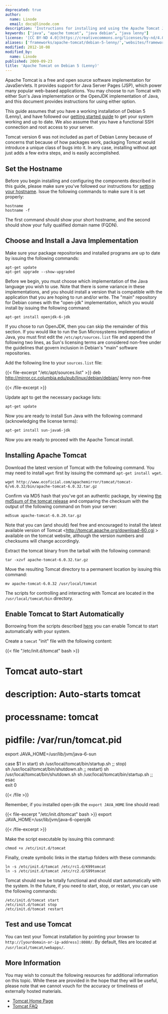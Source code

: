 ```yaml
---
deprecated: true
author:
  name: Linode
  email: docs@linode.com
description: 'Instructions for installing and using the Apache Tomcat Java Servlet engine on Debian 5 (Lenny).'
keywords: ["java", "apache tomcat", "java debian", "java lenny"]
license: '[CC BY-ND 4.0](https://creativecommons.org/licenses/by-nd/4.0)'
aliases: ['frameworks/apache-tomcat/debian-5-lenny/','websites/frameworks/apache-tomcat-on-debian-5-lenny/']
modified: 2012-10-08
modified_by:
  name: Linode
published: 2009-09-23
title: 'Apache Tomcat on Debian 5 (Lenny)'
---
```




Apache Tomcat is a free and open source software implementation for JavaServlets. It provides support for Java Server Pages (JSP), which power many popular web-based applications. You may choose to run Tomcat with either Sun's Java implementation or the OpenJDK implementation of Java, and this document provides instructions for using either option.

This guide assumes that you have a working installation of Debian 5 (Lenny), and have followed our [getting started guide](/docs/getting-started/) to get your system working and up to date. We also assume that you have a functional SSH connection and root access to your server.

Tomcat version 6 was not included as part of Debian Lenny because of concerns that because of how packages work, packaging Tomcat would introduce a unique class of bugs into it. In any case, installing without apt just adds a few extra steps, and is easily accomplished.

Set the Hostname
----------------

Before you begin installing and configuring the components described in this guide, please make sure you've followed our instructions for [setting your hostname](/docs/getting-started#sph_set-the-hostname). Issue the following commands to make sure it is set properly:

    hostname
    hostname -f

The first command should show your short hostname, and the second should show your fully qualified domain name (FQDN).

Choose and Install a Java Implementation
----------------------------------------

Make sure your package repositories and installed programs are up to date by issuing the following commands:

    apt-get update
    apt-get upgrade --show-upgraded

Before we begin, you must choose which implementation of the Java language you wish to use. Note that there is some variance in these implementations, and you should install a version that is compatible with the application that you are hoping to run and/or write. The "main" repository for Debian comes with the "open-jdk" implementation, which you would install by issuing the following command:

    apt-get install openjdk-6-jdk

If you chose to run OpenJDK, then you can skip the remainder of this section. If you would like to run the Sun Microsystems implementation of Java, you must first edit the `/etc/apt/sources.list` file and append the following two lines, as Sun's licensing terms are considered non-free under the guidelines that govern inclusion in Debian's "main" software repositories.

Add the following line to your `sources.list` file:

{{< file-excerpt "/etc/apt/sources.list" >}}
deb http://mirror.cc.columbia.edu/pub/linux/debian/debian/  lenny non-free

{{< /file-excerpt >}}


Update apt to get the necessary package lists:

    apt-get update 

Now you are ready to install Sun Java with the following command (acknowledging the license terms):

    apt-get install sun-java6-jdk

Now you are ready to proceed with the Apache Tomcat install.

Installing Apache Tomcat
------------------------

Download the latest version of Tomcat with the following command. You may need to install `wget` first by issuing the command `apt-get install wget`.

    wget http://www.ecoficial.com/apachemirror/tomcat/tomcat-6/v6.0.32/bin/apache-tomcat-6.0.32.tar.gz

Confirm via MD5 hash that you've got an authentic package, by viewing [the md5sum of the tomcat release](http://www.apache.org/dist/tomcat/tomcat-6/v6.0.32/bin/apache-tomcat-6.0.32.tar.gz.md5) and comparing the checksum with the output of the following command on from your server:

    md5sum apache-tomcat-6.0.20.tar.gz

Note that you can (and should) feel free and encouraged to install the latest available version of Tomcat \<http://tomcat.apache.org/download-60.cgi \> available on the tomcat website, although the version numbers and checksums will change accordingly.

Extract the tomcat binary from the tarball with the following command:

    tar -xzvf apache-tomcat-6.0.32.tar.gz

Move the resulting Tomcat directory to a permanent location by issuing this command:

    mv apache-tomcat-6.0.32 /usr/local/tomcat

The scripts for controlling and interacting with Tomcat are located in the `/usr/local/tomcat/bin` directory.

Enable Tomcat to Start Automatically
------------------------------------

Borrowing from the scripts described [here](http://www.howtogeek.com/howto/linux/installing-tomcat-6-on-ubuntu/) you can enable Tomcat to start automatically with your system.

Create a `tomcat` "init" file with the following content:

{{< file "/etc/init.d/tomcat" bash >}}
# Tomcat auto-start
#
# description: Auto-starts tomcat
# processname: tomcat
# pidfile: /var/run/tomcat.pid

export JAVA_HOME=/usr/lib/jvm/java-6-sun

case $1 in
start)
        sh /usr/local/tomcat/bin/startup.sh
        ;;
stop)  
        sh /usr/local/tomcat/bin/shutdown.sh
        ;;
restart)
        sh /usr/local/tomcat/bin/shutdown.sh
        sh /usr/local/tomcat/bin/startup.sh
        ;;
esac   
exit 0

{{< /file >}}


Remember, if you installed open-jdk the `export JAVA_HOME` line should read:

{{< file-excerpt "/etc/init.d/tomcat" bash >}}
export JAVA_HOME=/usr/lib/jvm/java-6-openjdk

{{< /file-excerpt >}}


Make the script executable by issuing this command:

    chmod +x /etc/init.d/tomcat

Finally, create symbolic links in the startup folders with these commands:

    ln -s /etc/init.d/tomcat /etc/rc1.d/K99tomcat
    ln -s /etc/init.d/tomcat /etc/rc2.d/S99tomcat

Tomcat should now be totally functional and should start automatically with the system. In the future, if you need to start, stop, or restart, you can use the following commands:

    /etc/init.d/tomcat start
    /etc/init.d/tomcat stop
    /etc/init.d/tomcat restart

Test and use Tomcat
-------------------

You can test your Tomcat installation by pointing your browser to `http://[yourdomain-or-ip-address]:8080/`. By default, files are located at `/usr/local/tomcat/webapps/`.

More Information
----------------

You may wish to consult the following resources for additional information on this topic. While these are provided in the hope that they will be useful, please note that we cannot vouch for the accuracy or timeliness of externally hosted materials.

- [Tomcat Home Page](http://tomcat.apache.org/)
- [Tomcat FAQ](http://wiki.apache.org/tomcat/FAQ)



